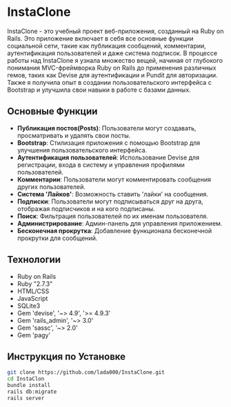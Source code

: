 # InstaClone

InstaClone - это учебный проект веб-приложения, созданный на Ruby on Rails. Это приложение включает в себя все основные функции социальной сети, такие как публикация сообщений, комментарии, аутентификация пользователей и даже система подписок.
В процессе работы над InstaClone я узнала множество вещей, начиная от глубокого понимания MVC-фреймворка Ruby on Rails до применения различных гемов, таких как Devise для аутентификации и Pundit для авторизации. Также я получила опыт в создании пользовательского интерфейса с Bootstrap и улучшила свои навыки в работе с базами данных.

## Основные Функции

- **Публикация постов(Posts)**: Пользователи могут создавать, просматривать и удалять свои посты.
- **Bootstrap**: Стилизация приложения с помощью Bootstrap для улучшения пользовательского интерфейса.
- **Аутентификация пользователей**: Использование Devise для регистрации, входа в систему и управления профилями пользователей.
- **Комментарии**: Пользователи могут комментировать сообщения других пользователей.
- **Система 'Лайков'**: Возможность ставить 'лайки' на сообщения.
- **Подписки**: Пользователи могут подписываться друг на друга, отображая подписчиков и на кого подписаны.
- **Поиск**: Фильтрация пользователей по их именам пользователя.
- **Администрирование**: Админ-панель для управления приложением.
- **Бесконечная прокрутка**: Добавление функционала бесконечной прокрутки для сообщений.

## Технологии

- Ruby on Rails
- Ruby "2.7.3"
- HTML/CSS
- JavaScript
- SQLite3
- Gem 'devise', '~> 4.9', '>= 4.9.3'
- Gem 'rails_admin', '~> 3.0'
- Gem 'sassc', '~> 2.0'
- Gem 'pagy'

## Инструкция по Установке

```bash
git clone https://github.com/lada000/InstaClone.git
cd InstaClon
bundle install
rails db:migrate
rails server
